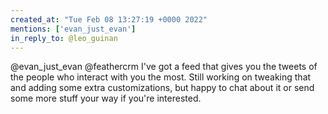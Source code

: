 ```yaml
---
created_at: "Tue Feb 08 13:27:19 +0000 2022"
mentions: ['evan_just_evan']
in_reply_to: @leo_guinan
---
```


@evan_just_evan @feathercrm I've got a feed that gives you the tweets of the people who interact with you the most. Still working on tweaking that and adding some extra customizations, but happy to chat about it or send some more stuff your way if you're interested.